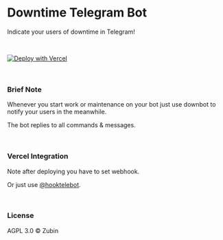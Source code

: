 # Downtime Telegram Bot

Indicate your users of downtime in Telegram!

<br>

[![Deploy with Vercel](https://vercel.com/button)](https://vercel.com/new/clone?repository-url=https%3A%2F%2Fgithub.com%2Flosparviero%2Fdowni%2Ftree%2Fvercel&env=BOT_TOKEN&project-name=downbot&repository-name=downbot)

<br>

### Brief Note

Whenever you start work or maintenance on your bot just use downbot to notify your users in the meanwhile.

The bot replies to all commands & messages.

<br>

### Vercel Integration

Note after deploying you have to set webhook.

Or just use [@hooktelebot](https://hooktelebot.t.me).

<br>

### License

AGPL 3.0 ©️ Zubin
